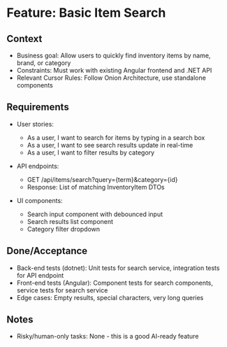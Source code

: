 # Feature: Basic Item Search

## Context

- Business goal: Allow users to quickly find inventory items by name, brand, or category
- Constraints: Must work with existing Angular frontend and .NET API
- Relevant Cursor Rules: Follow Onion Architecture, use standalone components

## Requirements

- User stories:
  - As a user, I want to search for items by typing in a search box
  - As a user, I want to see search results update in real-time
  - As a user, I want to filter results by category

- API endpoints:
  - GET /api/items/search?query={term}&category={id}
  - Response: List of matching InventoryItem DTOs

- UI components:
  - Search input component with debounced input
  - Search results list component
  - Category filter dropdown

## Done/Acceptance

- Back-end tests (dotnet): Unit tests for search service, integration tests for API endpoint
- Front-end tests (Angular): Component tests for search components, service tests for search service
- Edge cases: Empty results, special characters, very long queries

## Notes

- Risky/human-only tasks: None - this is a good AI-ready feature
